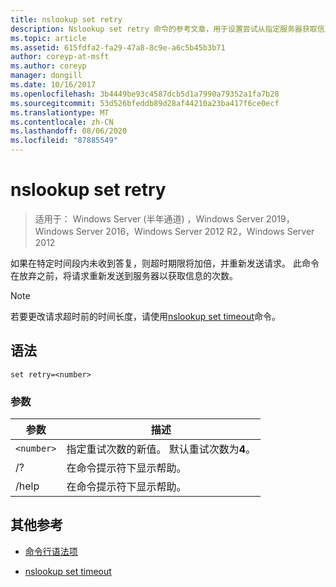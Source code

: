```yaml
---
title: nslookup set retry
description: Nslookup set retry 命令的参考文章，用于设置尝试从指定服务器获取信息的次数。
ms.topic: article
ms.assetid: 615fdfa2-fa29-47a8-8c9e-a6c5b45b3b71
author: coreyp-at-msft
ms.author: coreyp
manager: dongill
ms.date: 10/16/2017
ms.openlocfilehash: 3b4449be93c4587dcb5d1a7990a79352a1fa7b28
ms.sourcegitcommit: 53d526bfeddb89d28af44210a23ba417f6ce0ecf
ms.translationtype: MT
ms.contentlocale: zh-CN
ms.lasthandoff: 08/06/2020
ms.locfileid: "87885549"
---
```

# <a name="nslookup-set-retry"></a>nslookup set retry

> 适用于： Windows Server (半年通道) ，Windows Server 2019，Windows Server 2016，Windows Server 2012 R2，Windows Server 2012

如果在特定时间段内未收到答复，则超时期限将加倍，并重新发送请求。 此命令在放弃之前，将请求重新发送到服务器以获取信息的次数。

> [!NOTE]
> 若要更改请求超时前的时间长度，请使用[nslookup set timeout](nslookup-set-timeout.md)命令。

## <a name="syntax"></a>语法

```
set retry=<number>
```

### <a name="parameters"></a>参数

| 参数 | 描述 |
| ---------- | ---------- |
| `<number>` | 指定重试次数的新值。 默认重试次数为**4**。 |
| /? | 在命令提示符下显示帮助。 |
| /help | 在命令提示符下显示帮助。 |

## <a name="additional-references"></a>其他参考

- [命令行语法项](command-line-syntax-key.md)

- [nslookup set timeout](nslookup-set-timeout.md)
